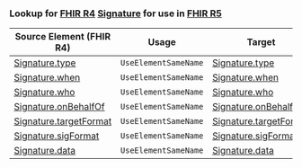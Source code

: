 ### Lookup for [FHIR R4](https://hl7.org/fhir/R4/) [Signature](https://hl7.org/fhir/R4/Signature.html) for use in [FHIR R5](https://hl7.org/fhir/R5/)

| Source Element (FHIR R4) | Usage | Target |
| -------------- | ----- | ------ |
| [Signature.type](https://hl7.org/fhir/R4/Signature.html#resource) | `UseElementSameName` | [Signature.type](https://hl7.org/fhir/R5/Signature.html#resource) |
| [Signature.when](https://hl7.org/fhir/R4/Signature.html#resource) | `UseElementSameName` | [Signature.when](https://hl7.org/fhir/R5/Signature.html#resource) |
| [Signature.who](https://hl7.org/fhir/R4/Signature.html#resource) | `UseElementSameName` | [Signature.who](https://hl7.org/fhir/R5/Signature.html#resource) |
| [Signature.onBehalfOf](https://hl7.org/fhir/R4/Signature.html#resource) | `UseElementSameName` | [Signature.onBehalfOf](https://hl7.org/fhir/R5/Signature.html#resource) |
| [Signature.targetFormat](https://hl7.org/fhir/R4/Signature.html#resource) | `UseElementSameName` | [Signature.targetFormat](https://hl7.org/fhir/R5/Signature.html#resource) |
| [Signature.sigFormat](https://hl7.org/fhir/R4/Signature.html#resource) | `UseElementSameName` | [Signature.sigFormat](https://hl7.org/fhir/R5/Signature.html#resource) |
| [Signature.data](https://hl7.org/fhir/R4/Signature.html#resource) | `UseElementSameName` | [Signature.data](https://hl7.org/fhir/R5/Signature.html#resource) |
